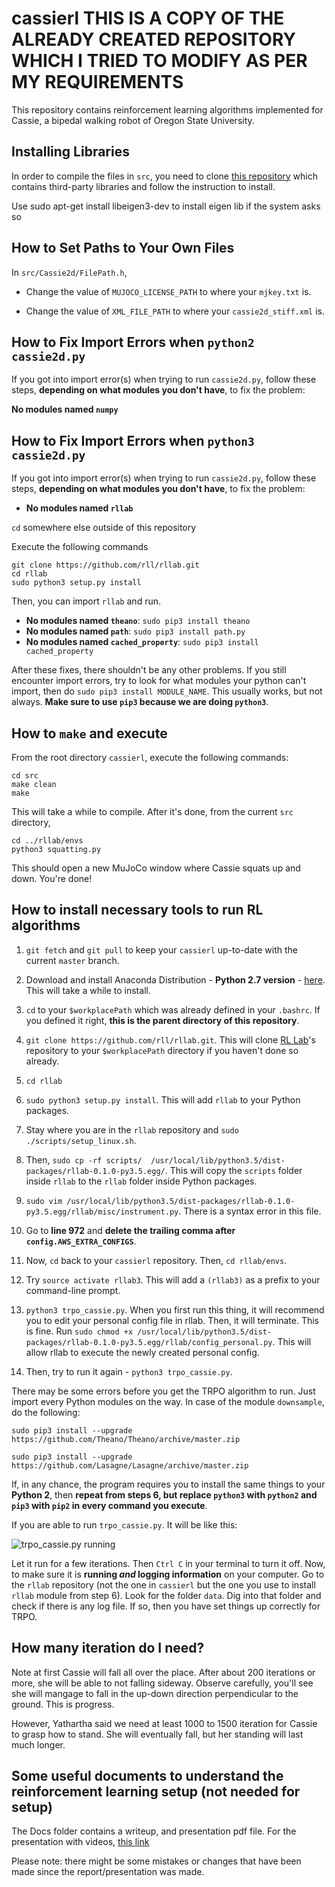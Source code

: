 # cassierl THIS IS A COPY OF THE ALREADY CREATED REPOSITORY WHICH I TRIED TO MODIFY AS PER MY REQUIREMENTS 

This repository contains reinforcement learning algorithms implemented for Cassie, a bipedal walking robot of Oregon State University.

## Installing Libraries

In order to compile the files in `src`, you need to clone [this repository](https://github.com/CassieRL/ThirdParty) which contains third-party libraries and follow the instruction to install.

Use sudo apt-get install libeigen3-dev  to install eigen lib if the system asks so


## How to Set Paths to Your Own Files

In `src/Cassie2d/FilePath.h`,

- Change the value of `MUJOCO_LICENSE_PATH` to where your `mjkey.txt` is.

- Change the value of `XML_FILE_PATH` to where your `cassie2d_stiff.xml` is.

## How to Fix Import Errors when `python2 cassie2d.py`
If you got into import error(s) when trying to run `cassie2d.py`, follow these steps, **depending on what modules you don't have**, to fix the problem:

**No modules named `numpy`**


## How to Fix Import Errors when `python3 cassie2d.py`

If you got into import error(s) when trying to run `cassie2d.py`, follow these steps, **depending on what modules you don't have**, to fix the problem:

- **No modules named `rllab`**

`cd` somewhere else outside of this repository

Execute the following commands

    git clone https://github.com/rll/rllab.git
    cd rllab
    sudo python3 setup.py install

Then, you can import `rllab` and run.

- **No modules named `theano`**: `sudo pip3 install theano`
- **No modules named `path`**: `sudo pip3 install path.py`
- **No modules named `cached_property`**: `sudo pip3 install cached_property`

After these fixes, there shouldn't be any other problems. If you still encounter import errors, try to look for what modules your python can't import, then do `sudo pip3 install MODULE_NAME`. This usually works, but not always. **Make sure to use `pip3` because we are doing `python3`**.

## How to `make` and execute

From the root directory `cassierl`, execute the following commands:

    cd src
    make clean
    make

This will take a while to compile. After it's done, from the current `src` directory,

    cd ../rllab/envs
    python3 squatting.py

This should open a new MuJoCo window where Cassie squats up and down. You're done!

## How to install necessary tools to run RL algorithms

1. `git fetch` and `git pull` to keep your `cassierl` up-to-date with the current `master` branch.

2. Download and install Anaconda Distribution - **Python 2.7 version** - [here](https://www.anaconda.com/download). This will take a while to install.

3. `cd` to your `$workplacePath` which was already defined in your `.bashrc`. If you defined it right, **this is the parent directory of this repository**.

4. `git clone https://github.com/rll/rllab.git`. This will clone [RL Lab](https://github.com/rll/rllab)'s repository to your `$workplacePath` directory if you haven't done so already.

5. `cd rllab`

6. `sudo python3 setup.py install`. This will add `rllab` to your Python packages.

7. Stay where you are in the `rllab` repository and `sudo ./scripts/setup_linux.sh`.

8. Then, `sudo cp -rf scripts/  /usr/local/lib/python3.5/dist-packages/rllab-0.1.0-py3.5.egg/`. This will copy the `scripts` folder inside `rllab` to the `rllab` folder inside Python packages.

9. `sudo vim /usr/local/lib/python3.5/dist-packages/rllab-0.1.0-py3.5.egg/rllab/misc/instrument.py`. There is a syntax error in this file.

10. Go to **line 972** and **delete the trailing comma after `config.AWS_EXTRA_CONFIGS`**.

11. Now, `cd` back to your `cassierl` repository. Then, `cd rllab/envs`.

12. Try `source activate rllab3`. This will add a `(rllab3)` as a prefix to your command-line prompt.

13. `python3 trpo_cassie.py`. When you first run this thing, it will recommend you to edit your personal config file in rllab. Then, it will terminate. This is fine. Run `sudo chmod +x /usr/local/lib/python3.5/dist-packages/rllab-0.1.0-py3.5.egg/rllab/config_personal.py`. This will allow rllab to execute the newly created personal config.

14. Then, try to run it again - `python3 trpo_cassie.py`.

There may be some errors before you get the TRPO algorithm to run. Just import every Python modules on the way. In case of the module `downsample`, do the following:

    sudo pip3 install --upgrade https://github.com/Theano/Theano/archive/master.zip

    sudo pip3 install --upgrade https://github.com/Lasagne/Lasagne/archive/master.zip

If, in any chance, the program requires you to install the same things to your **Python 2**, then **repeat from steps 6, but replace `python3` with `python2` and `pip3` with `pip2` in every command you execute**.

If you are able to run `trpo_cassie.py`. It will be like this:

![trpo_cassie.py running](https://i.imgur.com/Rm82QD0.png)

Let it run for a few iterations. Then `Ctrl C` in your terminal to turn it off. Now, to make sure it is **running _and_ logging information** on your computer. Go to the `rllab` repository (not the one in `cassierl` but the one you use to install `rllab` module from step 6). Look for the folder `data`. Dig into that folder and check if there is any log file. If so, then you have set things up correctly for TRPO.

## How many iteration do I need?

Note at first Cassie will fall all over the place. After about 200 iterations or more, she will be able to not falling sideway. Observe carefully, you'll see she will mangage to fall in the up-down direction perpendicular to the ground. This is progress.

However, Yathartha said we need at least 1000 to 1500 iteration for Cassie to grasp how to stand. She will eventually fall, but her standing will last much longer.

## Some useful documents to understand the reinforcement learning setup (not needed for setup)

The Docs folder contains a writeup, and presentation pdf file. For the presentation with videos, [this link](https://docs.google.com/presentation/d/1wqTQ8Lswg40DpZgtPWiQ-hja9CdKYFQIVGe_ChCKp2A/edit#slide=id.p3)

Please note: there might be some mistakes or changes that have been made since the report/presentation was made.
